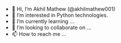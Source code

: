 - 👋 Hi, I’m Akhil Mathew (@akhilmathew001)
- 👀 I’m interested in Python technologies.
- 🌱 I’m currently learning ...
- 💞️ I’m looking to collaborate on ...
- 📫 How to reach me ...

<!---
akhilmathew001/akhilmathew001 is a ✨ special ✨ repository because its `README.md` (this file) appears on your GitHub profile.
You can click the Preview link to take a look at your changes.
--->
